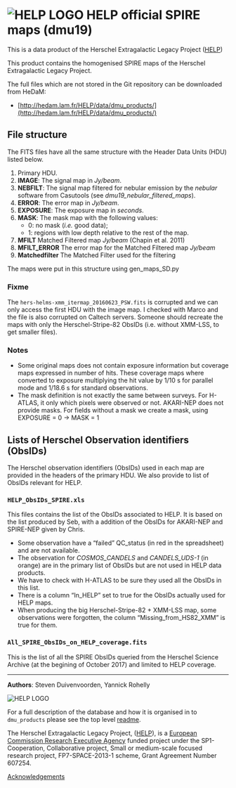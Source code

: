 # ![HELP LOGO](https://avatars1.githubusercontent.com/u/7880370?s=75&v=4) HELP official SPIRE maps (dmu19)

This is a data product of the Herschel Extragalactic Legacy Project ([HELP](http://www.herschel.sussex.ac.uk))

This product contains the homogenised SPIRE maps of the Herschel Extragalactic
Legacy Project.

The full files which are not stored in the Git repository can be downloaded from HeDaM:

- [http://hedam.lam.fr/HELP/data/dmu_products/](http://hedam.lam.fr/HELP/data/dmu_products/)

## File structure

The FITS files have all the same structure with the Header Data Units (HDU)
listed below. 

1. Primary HDU.
2. **IMAGE**: The signal map in *Jy/beam*.
3. **NEBFILT**: The signal map filtered for nebular emission by the *nebular*
    software from Casutools (see *dmu19_nebular_filtered_maps*).
4. **ERROR**: The error map in *Jy/beam*.
5. **EXPOSURE**: The exposure map in *seconds*.
6. **MASK**: The mask map with the following values:
    - 0: no mask (*i.e.* good data);
    - 1: regions with low depth relative to the rest of the map.
7. **MFILT** Matched Filtered map *Jy/beam* (Chapin et al. 2011)
8. **MFILT_ERROR** The error map for the Matched Filtered map *Jy/beam*
9. **Matchedfilter** The Matched Filter used for the filtering

The maps were put in this structure using gen_maps_SD.py

### Fixme

The `hers-helms-xmm_itermap_20160623_PSW.fits` is corrupted and we can only
access the first HDU with the image map. I checked with Marco and the file is
also corrupted on Caltech servers. Someone should recreate the maps with only
the Herschel-Stripe-82 ObsIDs (i.e. without XMM-LSS, to get smaller files).

### Notes

- Some original maps does not contain exposure information but coverage maps
  expressed in number of hits.  These coverage maps where converted to exposure
  multiplying the hit value by 1/10 s for parallel mode and 1/18.6 s for
  standard observations.
- The mask definition is not exactly the same between surveys. For H-ATLAS, it
  only which pixels were observed or not. AKARI-NEP does not provide masks.
  For fields without a mask we create a mask, using EXPOSURE = 0 -> MASK = 1 

## Lists of Herschel Observation identifiers (ObsIDs)

The Herschel observation identifiers (ObsIDs) used in each map are provided in
the headers of the primary HDU.  We also provide to list of ObsIDs relevant for
HELP.

### `HELP_ObsIDs_SPIRE.xls`

This files contains the list of the ObsIDs associated to HELP.  It is based on
the list produced by Seb, with a addition of the ObsIDs for AKARI-NEP and
SPIRE-NEP given by Chris.

- Some observation have a “failed” QC_status (in red in the spreadsheet) and are
    not available.
- The observation for *COSMOS_CANDELS* and *CANDELS_UDS-1* (in orange) are in
    the primary list of ObsIDs but are not used in HELP data products.
- We have to check with H-ATLAS to be sure they used all the ObsIDs in this
    list.
- There is a column “In_HELP” set to true for the ObsIDs actually used for HELP
    maps.
- When producing the big Herschel-Stripe-82 + XMM-LSS map, some observations
    were forgotten, the column “Missing_from_HS82_XMM” is true for them.

### `All_SPIRE_ObsIDs_on_HELP_coverage.fits`

This is the list of all the SPIRE ObsIDs queried from the Herschel Science
Archive (at the begining of October 2017) and limited to HELP coverage.

-------------------------------------------------------------------------------

**Authors**: Steven Duivenvoorden, Yannick Rohelly

 ![HELP LOGO](https://avatars1.githubusercontent.com/u/7880370?s=75&v=4)
 
For a full description of the database and how it is organised in to `dmu_products` please see the top level [readme](../readme.md).
 
The Herschel Extragalactic Legacy Project, ([HELP](http://herschel.sussex.ac.uk/)), is a [European Commission Research Executive Agency](https://ec.europa.eu/info/departments/research-executive-agency_en)
funded project under the SP1-Cooperation, Collaborative project, Small or medium-scale focused research project, FP7-SPACE-2013-1 scheme, Grant Agreement
Number 607254.

[Acknowledgements](http://herschel.sussex.ac.uk/acknowledgements)

